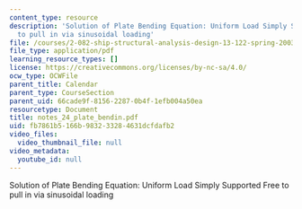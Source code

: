 ```yaml
---
content_type: resource
description: 'Solution of Plate Bending Equation: Uniform Load Simply Supported Free
  to pull in via sinusoidal loading'
file: /courses/2-082-ship-structural-analysis-design-13-122-spring-2003/fb7861b5166b983233284631dcfdafb2_notes_24_plate_bendin.pdf
file_type: application/pdf
learning_resource_types: []
license: https://creativecommons.org/licenses/by-nc-sa/4.0/
ocw_type: OCWFile
parent_title: Calendar
parent_type: CourseSection
parent_uid: 66cade9f-8156-2287-0b4f-1efb004a50ea
resourcetype: Document
title: notes_24_plate_bendin.pdf
uid: fb7861b5-166b-9832-3328-4631dcfdafb2
video_files:
  video_thumbnail_file: null
video_metadata:
  youtube_id: null
---
```

Solution of Plate Bending Equation: Uniform Load Simply Supported Free to pull in via sinusoidal loading